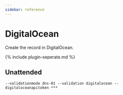 ```yaml
---
sidebar: reference
---
```


# DigitalOcean 
Create the record in DigitalOcean.

{% include plugin-seperate.md %}

## Unattended 
`--validationmode dns-01 --validation digitalocean --digitaloceanapitoken ***`
